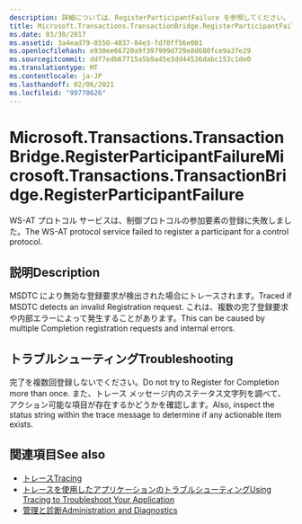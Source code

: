 ```yaml
---
description: 詳細については、RegisterParticipantFailure を参照してください。
title: Microsoft.Transactions.TransactionBridge.RegisterParticipantFailure
ms.date: 03/30/2017
ms.assetid: 3a4ead79-8550-4037-84e3-fd70ff56e001
ms.openlocfilehash: e930ee66720a9f397999d729e8d680fce9a37e29
ms.sourcegitcommit: ddf7edb67715a5b9a45e3dd44536dabc153c1de0
ms.translationtype: MT
ms.contentlocale: ja-JP
ms.lasthandoff: 02/06/2021
ms.locfileid: "99770626"
---
```

# <a name="microsofttransactionstransactionbridgeregisterparticipantfailure"></a><span data-ttu-id="93a4e-103">Microsoft.Transactions.TransactionBridge.RegisterParticipantFailure</span><span class="sxs-lookup"><span data-stu-id="93a4e-103">Microsoft.Transactions.TransactionBridge.RegisterParticipantFailure</span></span>

<span data-ttu-id="93a4e-104">WS-AT プロトコル サービスは、制御プロトコルの参加要素の登録に失敗しました。</span><span class="sxs-lookup"><span data-stu-id="93a4e-104">The WS-AT protocol service failed to register a participant for a control protocol.</span></span>  
  
## <a name="description"></a><span data-ttu-id="93a4e-105">説明</span><span class="sxs-lookup"><span data-stu-id="93a4e-105">Description</span></span>  

 <span data-ttu-id="93a4e-106">MSDTC により無効な登録要求が検出された場合にトレースされます。</span><span class="sxs-lookup"><span data-stu-id="93a4e-106">Traced if MSDTC detects an invalid Registration request.</span></span> <span data-ttu-id="93a4e-107">これは、複数の完了登録要求や内部エラーによって発生することがあります。</span><span class="sxs-lookup"><span data-stu-id="93a4e-107">This can be caused by  multiple Completion registration requests and internal errors.</span></span>  
  
## <a name="troubleshooting"></a><span data-ttu-id="93a4e-108">トラブルシューティング</span><span class="sxs-lookup"><span data-stu-id="93a4e-108">Troubleshooting</span></span>  

 <span data-ttu-id="93a4e-109">完了を複数回登録しないでください。</span><span class="sxs-lookup"><span data-stu-id="93a4e-109">Do not try to Register for Completion more than once.</span></span>  <span data-ttu-id="93a4e-110">また、トレース メッセージ内のステータス文字列を調べて、アクション可能な項目が存在するかどうかを確認します。</span><span class="sxs-lookup"><span data-stu-id="93a4e-110">Also, inspect the status string within the trace message to determine if any actionable item exists.</span></span>  
  
## <a name="see-also"></a><span data-ttu-id="93a4e-111">関連項目</span><span class="sxs-lookup"><span data-stu-id="93a4e-111">See also</span></span>

- [<span data-ttu-id="93a4e-112">トレース</span><span class="sxs-lookup"><span data-stu-id="93a4e-112">Tracing</span></span>](index.md)
- [<span data-ttu-id="93a4e-113">トレースを使用したアプリケーションのトラブルシューティング</span><span class="sxs-lookup"><span data-stu-id="93a4e-113">Using Tracing to Troubleshoot Your Application</span></span>](using-tracing-to-troubleshoot-your-application.md)
- [<span data-ttu-id="93a4e-114">管理と診断</span><span class="sxs-lookup"><span data-stu-id="93a4e-114">Administration and Diagnostics</span></span>](../index.md)
